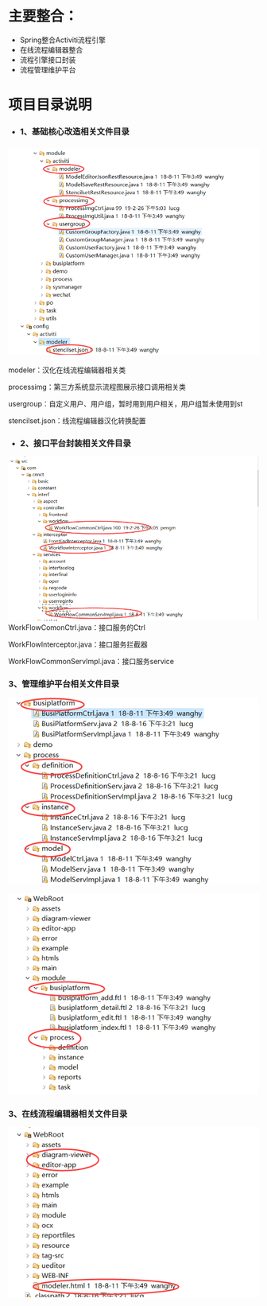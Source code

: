 # 主要整合：

* Spring整合Activiti流程引擎
* 在线流程编辑器整合
* 流程引擎接口封装
* 流程管理维护平台

# 项目目录说明

* ### 1、基础核心改造相关文件目录

### ![](/assets/activiti_dir_07.png)

modeler：汉化在线流程编辑器相关类

processimg：第三方系统显示流程图展示接口调用相关类

usergroup：自定义用户、用户组，暂时用到用户相关，用户组暂未使用到st

stencilset.json：线流程编辑器汉化转换配置

* ### 2、接口平台封装相关文件目录

![](/assets/activiti_dir_01.png)WorkFlowComonCtrl.java：接口服务的Ctrl

WorkFlowInterceptor.java：接口服务拦截器

WorkFlowCommonServImpl.java：接口服务service

### 3、管理维护平台相关文件目录

![](/assets/activiti_dir_02.png)

![](/assets/activiti_dir_03.png)

### 3、在线流程编辑器相关文件目录

![](/assets/activiti_dir_08.png)

